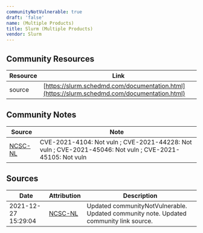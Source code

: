 ```yaml
---
communityNotVulnerable: true
draft: 'false'
name: (Multiple Products)
title: Slurm (Multiple Products)
vendor: Slurm
---
```



## Community Resources
| Resource | Link |
| --- | --- |
| source | [https://slurm.schedmd.com/documentation.html](https://slurm.schedmd.com/documentation.html) |

## Community Notes
| Source | Note |
| --- | --- |
| [NCSC-NL](https://github.com/NCSC-NL/log4shell/blob/main/software/README.md) | CVE-2021-4104: Not vuln ; CVE-2021-44228: Not vuln ; CVE-2021-45046: Not vuln ; CVE-2021-45105: Not vuln </ul> |

## Sources
| Date | Attribution | Description |
| --- | --- | --- |
| 2021-12-27 15:29:04 | [NCSC-NL](https://github.com/NCSC-NL/log4shell/blob/main/software/README.md) | Updated communityNotVulnerable. Updated community note. Updated community link source.  |
